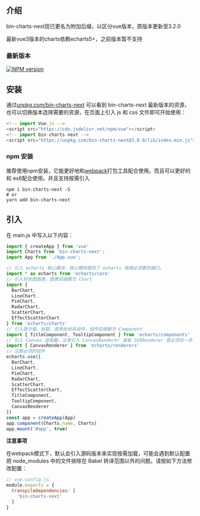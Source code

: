 ## 介绍

bin-charts-next现已更名为附加后缀，以区分vue版本，原版本更新至3.2.0

最新vue3版本的charts依赖echarts5+，之前版本暂不支持

### 最新版本

[![NPM version](https://img.shields.io/npm/v/bin-charts-next.svg)](https://www.npmjs.com/package/bin-charts-next)

## 安装

通过[unpkg.com/bin-charts-next](https://unpkg.com/bin-charts-next/) 可以看到 bin-charts-next 最新版本的资源，也可以切换版本选择需要的资源，在页面上引入 js
和 css 文件即可开始使用：

```javascript
<!-- import Vue.js -->
<script src="https://cdn.jsdelivr.net/npm/vue"></script>
<!-- import bin-charts-next -->
<script src="https://unpkg.com/bin-charts-next@3.0.0/lib/index.min.js"></script>
```

### npm 安装

推荐使用npm安装，它能更好地和[webpack](https://webpack.js.org/)打包工具配合使用。而且可以更好的和
es6配合使用。并且支持按需引入

```shell
npm i bin-charts-next -S
# or 
yarn add bin-charts-next
```

## 引入

在 main.js 中写入以下内容：

```javascript
import { createApp } from 'vue'
import Charts from 'bin-charts-next';
import App from './App.vue';

// 引入 echarts 核心模块，核心模块提供了 echarts 使用必须要的接口。
import * as echarts from 'echarts/core'
// 引入柱状图图表，图表后缀都为 Chart
import {
  BarChart,
  LineChart,
  PieChart,
  RadarChart,
  ScatterChart,
  EffectScatterChart
} from 'echarts/charts'
// 引入提示框，标题，直角坐标系组件，组件后缀都为 Component
import { TitleComponent, TooltipComponent } from 'echarts/components'
// 引入 Canvas 渲染器，注意引入 CanvasRenderer 或者 SVGRenderer 是必须的一步
import { CanvasRenderer } from 'echarts/renderers'
// 注册必须的组件
echarts.use([
  BarChart,
  LineChart,
  PieChart,
  RadarChart,
  ScatterChart,
  EffectScatterChart,
  TitleComponent,
  TooltipComponent,
  CanvasRenderer
])
const app = createApp(App)
app.component(Charts.name, Charts)
app.mount('#app', true)
```

**注意事项**

在webpack模式下，默认会引入源码版本来实现按需加载，可能会遇到默认配置把 node_modules 中的文件排除在 Babel 转译范围以外的问题。请按如下方法修改配置：

```javascript
// vue.config.js
module.exports = {
  transpileDependencies: [
    'bin-charts-next'
  ]
}
```
